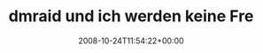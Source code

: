 ---
retweeted: false
source: <a href="http://twitter.com" rel="nofollow">Twitter Web Client</a>
entities:
  hashtags:
  - text: reboot
    indices:
    - '37'
    - '44'
  symbols: []
  user_mentions: []
  urls: []
display_text_range:
- '0'
- '44'
favorite_count: '0'
id_str: '973463733'
truncated: false
retweet_count: '0'
id: '973463733'
created_at: Fri Oct 24 11:54:22 +0000 2008
favorited: false
full_text: 'dmraid und ich werden keine Freunde. #reboot'
lang: de
tags:
- reboot
- pesos:twitter
date: '2008-10-24T11:54:22+00:00'
src: https://twitter.com/bascht/status/973463733
original_url: https://twitter.com/bascht/status/973463733
type: twitter_tweet
text: 'dmraid und ich werden keine Freunde. #reboot'
title: dmraid und ich werden keine Fre

---